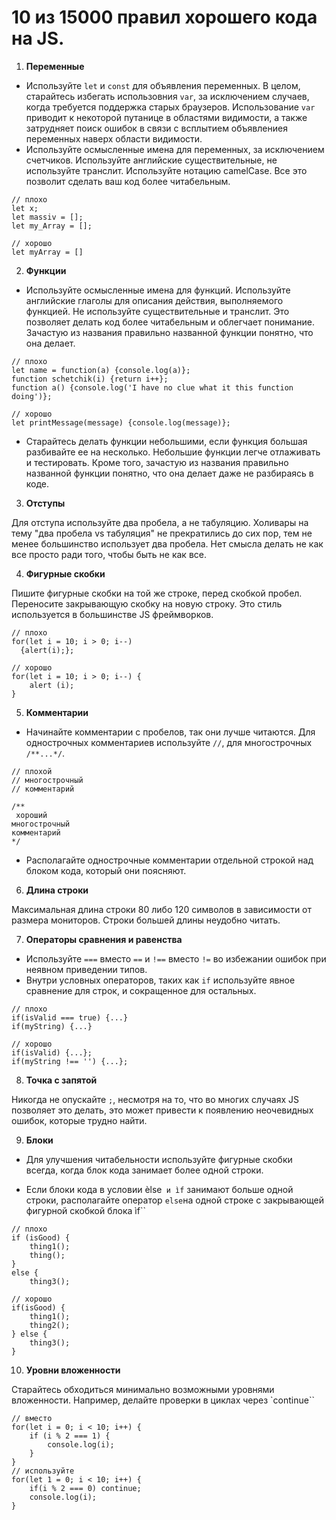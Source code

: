 # 10 из 15000 правил хорошего кода на JS. #

1. **Переменные**

* Используйте `let` и `const` для объявления переменных. В целом, старайтесь избегать использовния `var`, за исключением 
случаев, когда требуется поддержка старых браузеров. Использование `var` приводит к некоторой путанице в областями 
видимости, а также затрудняет поиск ошибок в связи с всплытием объявлениея переменных наверх области видимости.
* Используйте осмысленные имена для переменных, за исключением счетчиков. Используйте английские существительные, 
не используйте транслит. Используйте нотацию camelCase. Все это позволит сделать ваш код более читабельным.
```
// плохо
let x;
let massiv = [];
let my_Array = [];

// хорошо
let myArray = []
```


2. **Функции**

* Используйте осмысленные имена для функций. Используйте английские глаголы для описания действия, выполняемого
функцией. Не используйте существительные и транслит. Это позволяет делать код более читабельным и облегчает понимание.
Зачастую из названия правильно названной функции понятно, что она делает.
```
// плохо
let name = function(a) {console.log(a)};
function schetchik(i) {return i++};
function a() {console.log('I have no clue what it this function doing')};

// хорошо
let printMessage(message) {console.log(message)};
```
* Старайтесь делать функции небольшими, если функция большая разбивайте ее на несколько. Небольшие функции
легче отлаживать и тестировать. Кроме того, зачастую из названия правильно названной функции понятно, что она
 делает даже не разбираясь в коде.


3. **Отступы**

Для отступа используйте два пробела, а не табуляцию. Холивары на тему "два пробела vs табуляция" не прекратились до 
сих пор, тем не менее большинство использует два пробела. Нет смысла делать не как все просто ради того, чтобы быть 
не как все.


4. **Фигурные скобки**

Пишите фигурные скобки на той же строке, перед скобкой пробел. Переносите закрывающую скобку на новую
строку. Это стиль используется в большинстве JS фреймворков.
```
// плохо 
for(let i = 10; i > 0; i--) 
  {alert(i);};

// хорошо 
for(let i = 10; i > 0; i--) {
    alert (i);
}
 ```


5. **Комментарии**

* Начинайте комментарии с пробелов, так они лучше читаются. Для однострочных комментариев используйте
`//`, для многострочных `/**...*/`.
```
// плохой
// многострочный
// комментарий

/**
 хороший
многострочный 
комментарий
*/
```
* Располагайте однострочные комментарии отдельной строкой над блоком кода, который они поясняют.


6. **Длина строки**

Максимальная длина строки 80 либо 120 символов в зависимости от размера мониторов. Строки большей длины неудобно 
читать.


7. **Операторы сравнения и равенства**

* Используйте `===` вместо `==` и `!==` вместо `!=` во избежании ошибок при неявном приведении типов.
* Внутри условных операторов, таких как `if` используйте явное сравнение для строк, и сокращенное
для остальных.
```
// плохо 
if(isValid === true) {...}
if(myString) {...}

// хорошо
if(isValid) {...};
if(myString !== '') {...};
```


8. **Точка с запятой**

Никогда не опускайте `;`, несмотря на то, что во многих случаях JS позволяет это делать, это может привести к появлению
неочевидных ошибок, которые трудно найти.


9. **Блоки**

*  Для улучшения читабельности используйте фигурные скобки всегда, когда блок кода занимает более одной строки.

* Если блоки кода в условии èlse` и ìf` занимают больше одной строки, располагайте оператор
`else`на одной строке с закрывающей фигурной скобкой блока ìf``
```
// плохо
if (isGood) {
    thing1();
    thing();
}
else {
    thing3();

// хорошо
if(isGood) {
    thing1();
    thing2();
} else {
    thing3();
}
```


10. **Уровни вложенности**

Старайтесь обходиться минимально возможными уровнями вложенности. Например, делайте проверки
в циклах через `continue``
```
// вместо 
for(let i = 0; i < 10; i++) {
    if (i % 2 === 1) {
        console.log(i);
    } 
} 
// используйте
for(let 1 = 0; i < 10; i++) {
    if(i % 2 === 0) continue;
    console.log(i);
}
```